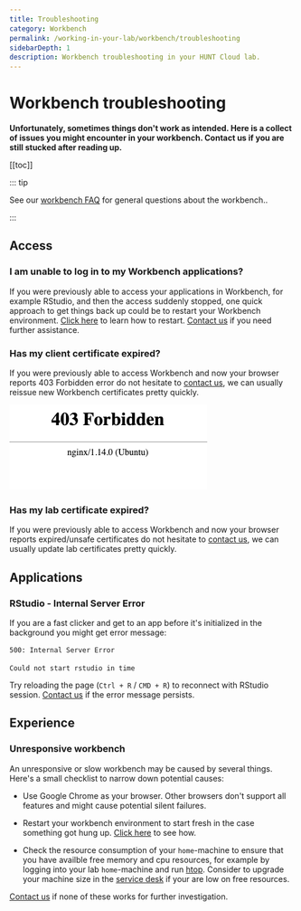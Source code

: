 ```yaml
---
title: Troubleshooting
category: Workbench
permalink: /working-in-your-lab/workbench/troubleshooting
sidebarDepth: 1
description: Workbench troubleshooting in your HUNT Cloud lab.
---
```


# Workbench troubleshooting

**Unfortunately, sometimes things don't work as intended. Here is a collect of issues you might encounter in your workbench. Contact us if you are still stucked after reading up.**


[[toc]]

::: tip

See our [workbench FAQ](/working-in-your-lab/workbench/faq/) for general questions about the workbench..

:::

## Access

### I am unable to log in to my Workbench applications?

If you were previously able to access your applications in Workbench, for example RStudio, and then the access suddenly stopped, one quick approach to get things back up could be to restart your Workbench environment. [Click here](/working-in-your-lab/workbench/faq/#how-can-i-restart-my-workbench-environment-and-start-from-scratch) to learn how to restart. [Contact us](/contact) if you need further assistance.

### Has my client certificate expired?

If you were previously able to access Workbench and now your browser reports 403 Forbidden error do not hesitate to [contact us](/service-desk/user-orders/#workbench-reissue), we can usually reissue new Workbench certificates pretty quickly.

![expired_certificate.png](./images/expired_certificate.png)

### Has my lab certificate expired?

If you were previously able to access Workbench and now your browser reports expired/unsafe certificates do not hesitate to [contact us](/contact), we can usually update lab certificates pretty quickly.


## Applications

### RStudio - Internal Server Error

If you are a fast clicker and get to an app before it's initialized in the background you might get error message:

```
500: Internal Server Error

Could not start rstudio in time
```

Try reloading the page (`Ctrl + R` / `CMD + R`) to reconnect with RStudio session.
[Contact us](/contact) if the error message persists.

## Experience

### Unresponsive workbench

An unresponsive or slow workbench may be caused by several things. Here's a small checklist to narrow down potential causes:

* Use Google Chrome as your browser. Other browsers don't support all features and might cause potential silent failures.

* Restart your workbench environment to start fresh in the case something got hung up. [Click here](/working-in-your-lab/workbench/faq/#how-can-i-restart-my-workbench-environment) to see how.

* Check the resource consumption of your `home`-machine to ensure that you have availble free memory and cpu resources, for example by logging into your lab `home`-machine and run [htop](/working-in-your-lab/technical-tools/htop/). Consider to upgrade your machine size in the [service desk](/service-desk/lab-orders/#update-machine-size) if your are low on free resources.

[Contact us](/contact) if none of these works for further investigation.
